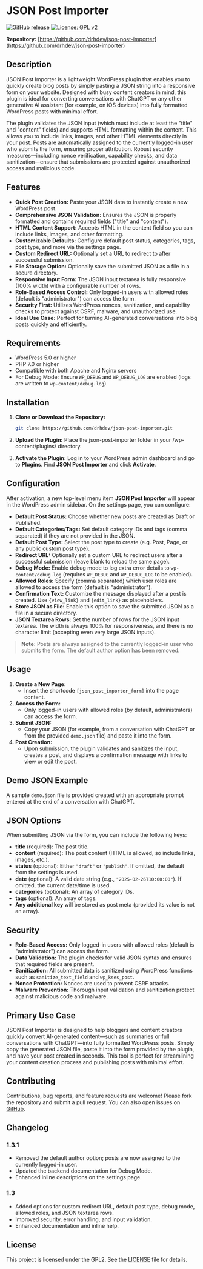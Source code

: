 # JSON Post Importer

[![GitHub release](https://img.shields.io/github/release/drhdev/json-post-importer.svg)](https://github.com/drhdev/json-post-importer/releases) [![License: GPL v2](https://img.shields.io/badge/License-GPL_v2-blue.svg)](LICENSE)

**Repository:** [https://github.com/drhdev/json-post-importer](https://github.com/drhdev/json-post-importer)

## Description

JSON Post Importer is a lightweight WordPress plugin that enables you to quickly create blog posts by simply pasting a JSON string into a responsive form on your website. Designed with busy content creators in mind, this plugin is ideal for converting conversations with ChatGPT or any other generative AI assistant (for example, on iOS devices) into fully formatted WordPress posts with minimal effort.

The plugin validates the JSON input (which must include at least the "title" and "content" fields) and supports HTML formatting within the content. This allows you to include links, images, and other HTML elements directly in your post. Posts are automatically assigned to the currently logged-in user who submits the form, ensuring proper attribution. Robust security measures—including nonce verification, capability checks, and data sanitization—ensure that submissions are protected against unauthorized access and malicious code.

## Features

- **Quick Post Creation:** Paste your JSON data to instantly create a new WordPress post.
- **Comprehensive JSON Validation:** Ensures the JSON is properly formatted and contains required fields ("title" and "content").
- **HTML Content Support:** Accepts HTML in the content field so you can include links, images, and other formatting.
- **Customizable Defaults:** Configure default post status, categories, tags, post type, and more via the settings page.
- **Custom Redirect URL:** Optionally set a URL to redirect to after successful submission.
- **File Storage Option:** Optionally save the submitted JSON as a file in a secure directory.
- **Responsive Input Form:** The JSON input textarea is fully responsive (100% width) with a configurable number of rows.
- **Role-Based Access Control:** Only logged-in users with allowed roles (default is "administrator") can access the form.
- **Security First:** Utilizes WordPress nonces, sanitization, and capability checks to protect against CSRF, malware, and unauthorized use.
- **Ideal Use Case:** Perfect for turning AI-generated conversations into blog posts quickly and efficiently.

## Requirements

- WordPress 5.0 or higher
- PHP 7.0 or higher
- Compatible with both Apache and Nginx servers
- For Debug Mode: Ensure `WP_DEBUG` and `WP_DEBUG_LOG` are enabled (logs are written to `wp-content/debug.log`)

## Installation

1. **Clone or Download the Repository:**
   ```bash
   git clone https://github.com/drhdev/json-post-importer.git
   ```
2.	**Upload the Plugin:**
Place the json-post-importer folder in your /wp-content/plugins/ directory.

3. **Activate the Plugin:**
Log in to your WordPress admin dashboard and go to **Plugins**. Find **JSON Post Importer** and click **Activate**.

## Configuration

After activation, a new top-level menu item **JSON Post Importer** will appear in the WordPress admin sidebar. On the settings page, you can configure:

- **Default Post Status:** Choose whether new posts are created as Draft or Published.
- **Default Categories/Tags:** Set default category IDs and tags (comma separated) if they are not provided in the JSON.
- **Default Post Type:** Select the post type to create (e.g. Post, Page, or any public custom post type).
- **Redirect URL:** Optionally set a custom URL to redirect users after a successful submission (leave blank to reload the same page).
- **Debug Mode:** Enable debug mode to log extra error details to `wp-content/debug.log` (requires `WP_DEBUG` and `WP_DEBUG_LOG` to be enabled).
- **Allowed Roles:** Specify (comma separated) which user roles are allowed to access the form (default is "administrator").
- **Confirmation Text:** Customize the message displayed after a post is created. Use `{view_link}` and `{edit_link}` as placeholders.
- **Store JSON as File:** Enable this option to save the submitted JSON as a file in a secure directory.
- **JSON Textarea Rows:** Set the number of rows for the JSON input textarea. The width is always 100% for responsiveness, and there is no character limit (accepting even very large JSON inputs).

> **Note:** Posts are always assigned to the currently logged-in user who submits the form. The default author option has been removed.

## Usage

1. **Create a New Page:**
   - Insert the shortcode `[json_post_importer_form]` into the page content.
2. **Access the Form:**
   - Only logged-in users with allowed roles (by default, administrators) can access the form.
3. **Submit JSON:**
   - Copy your JSON (for example, from a conversation with ChatGPT or from the provided `demo.json` file) and paste it into the form.
4. **Post Creation:**
   - Upon submission, the plugin validates and sanitizes the input, creates a post, and displays a confirmation message with links to view or edit the post.

## Demo JSON Example

A sample `demo.json` file is provided created with an appropriate prompt entered at the end of a conversation with ChatGPT.

## JSON Options

When submitting JSON via the form, you can include the following keys:

- **title** (required): The post title.
- **content** (required): The post content (HTML is allowed, so include links, images, etc.).
- **status** (optional): Either `"draft"` or `"publish"`. If omitted, the default from the settings is used.
- **date** (optional): A valid date string (e.g., `"2025-02-26T10:00:00"`). If omitted, the current date/time is used.
- **categories** (optional): An array of category IDs.
- **tags** (optional): An array of tags.
- **Any additional key** will be stored as post meta (provided its value is not an array).

## Security

- **Role-Based Access:** Only logged-in users with allowed roles (default is "administrator") can access the form.
- **Data Validation:** The plugin checks for valid JSON syntax and ensures that required fields are present.
- **Sanitization:** All submitted data is sanitized using WordPress functions such as `sanitize_text_field` and `wp_kses_post`.
- **Nonce Protection:** Nonces are used to prevent CSRF attacks.
- **Malware Prevention:** Thorough input validation and sanitization protect against malicious code and malware.

## Primary Use Case

JSON Post Importer is designed to help bloggers and content creators quickly convert AI-generated content—such as summaries or full conversations with ChatGPT—into fully formatted WordPress posts. Simply copy the generated JSON file, paste it into the form provided by the plugin, and have your post created in seconds. This tool is perfect for streamlining your content creation process and publishing posts with minimal effort.

## Contributing

Contributions, bug reports, and feature requests are welcome! Please fork the repository and submit a pull request. You can also open issues on [GitHub](https://github.com/drhdev/json-post-importer).

## Changelog

### 1.3.1
- Removed the default author option; posts are now assigned to the currently logged-in user.
- Updated the backend documentation for Debug Mode.
- Enhanced inline descriptions on the settings page.

### 1.3
- Added options for custom redirect URL, default post type, debug mode, allowed roles, and JSON textarea rows.
- Improved security, error handling, and input validation.
- Enhanced documentation and inline help.

## License

This project is licensed under the GPL2. See the [LICENSE](LICENSE) file for details.
   
